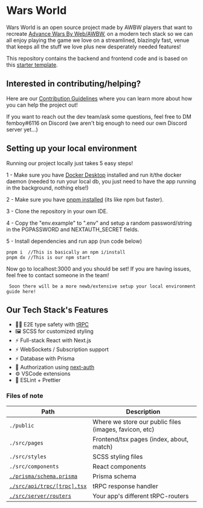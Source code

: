 # Wars World

Wars World is an open source project made by AWBW players that want to recreate [Advance Wars By Web/AWBW](https://awbw.amarriner.com/), on a modern tech stack so we can all enjoy playing the game we love on a streamlined, blazingly fast, venue that keeps all the stuff we love plus new desperately needed features!

This repository contains the backend and frontend code and is based on this [starter template](https://github.com/trpc/examples-next-prisma-websockets-starter).

## Interested in contributing/helping?
Here are our [Contribution Guidelines](https://github.com/WarsWorld/WarsWorld/blob/main/CONTRIBUTING.md) where you can learn more about how you can help the project out!

If you want to reach out the dev team/ask some questions, feel free to DM femboy#6116 on Discord (we aren't big enough to need our own Discord server yet...)
## Setting up your local environment
Running our project locally just takes 5 easy steps!

1 - Make sure you have [Docker Desktop](https://www.docker.com/products/docker-desktop/) installed and run it/the docker daemon (needed to run your local db, you just need to have the app running in the background, nothing else!)

2 - Make sure you have [pnpm installed](https://pnpm.io/) (its like npm but faster).

3 - Clone the repository in your own IDE.

4 - Copy the "env.example" to ".env" and setup a random password/string in the PGPASSWORD and NEXTAUTH_SECRET fields.

5 - Install dependencies and run app (run code below)
```
pnpm i  //This is basically an npm i/install
pnpm dx //This is our npm start
```
Now go to localhost:3000 and you should be set! If you are having issues, feel free to contact someone in the team!

``` Soon there will be a more newb/extensive setup your local environment guide here!```

## Our Tech Stack's Features

- 🧙‍♂️ E2E type safety with [tRPC](https://trpc.io)
- 🖼️ SCSS for customized styling
- ⚡ Full-stack React with Next.js
- ⚡ WebSockets / Subscription support
- ⚡ Database with Prisma
- 🔐 Authorization using [next-auth](https://next-auth.js.org/)
- ⚙️ VSCode extensions
- 🎨 ESLint + Prettier


### Files of note

<table>
  <thead>
    <tr>
      <th>Path</th>
      <th>Description</th>
    </tr>
  </thead>
  <tbody>
<tr>
      <td><code>./public</code></td>
      <td>Where we store our public files (images, favicon, etc)</td>
    </tr>
<tr>
      <td><code>./src/pages</code></td>
      <td>Frontend/tsx pages (index, about, match)</td>
    </tr>
<tr>
      <td><code>./src/styles</code></td>
      <td>SCSS styling files</td>
    </tr>
<tr>
      <td><code>./src/components</code></td>
      <td>React components</td>
    </tr>
    <tr>
      <td><a href="./prisma/schema.prisma"><code>./prisma/schema.prisma</code></a></td>
      <td>Prisma schema</td>
    </tr>
    <tr>
      <td><a href="./src/api/trpc/[trpc].tsx"><code>./src/api/trpc/[trpc].tsx</code></a></td>
      <td>tRPC response handler</td>
    </tr>
    <tr>
      <td><a href="./src/server/routers"><code>./src/server/routers</code></a></td>
      <td>Your app's different tRPC-routers</td>
    </tr>
  </tbody>
</table>

